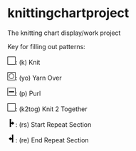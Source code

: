 # knittingchartproject
The knitting chart display/work project

Key for filling out patterns:

![(k) Knit](img/stitches/k.gif): (k) Knit

![(yo) Yarn Over](img/stitches/yo.gif): (yo) Yarn Over

![(p) Purl](img/stitches/p.gif): (p) Purl

![(k2tog) Knit 2 Together](img/stitches/k.gif): (k2tog) Knit 2 Together

![rs](img/stitches/rs.gif): (rs) Start Repeat Section

![re](img/stitches/re.gif): (re) End Repeat Section